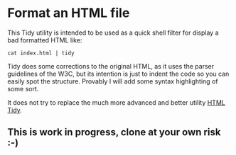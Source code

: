 # Format an HTML file #

This Tidy utility is intended to be used as a quick shell filter for display a bad formatted HTML like:

    cat index.html | tidy

Tidy does some corrections to the original HTML, as it uses the parser guidelines of the W3C, but its intention is just to indent the code so you can easily spot the structure. Provably I will add some syntax highlighting of some sort.

It does not try to replace the much more advanced and better utility [HTML Tidy](http://tidy.sourceforge.net/).

## This is work in progress, clone at your own risk :-) ##
